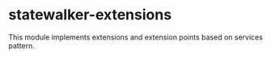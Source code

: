 # statewalker-extensions

This module implements extensions and extension points based on services pattern.
